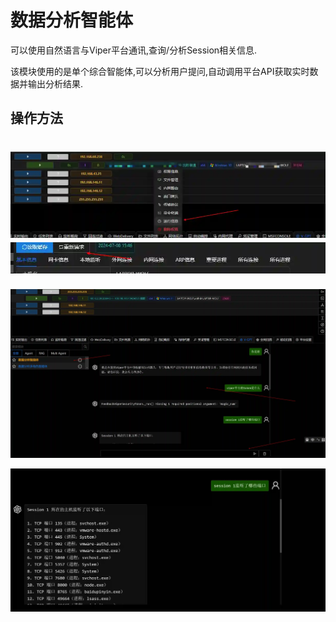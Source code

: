 # 数据分析智能体


可以使用自然语言与Viper平台通讯,查询/分析Session相关信息.

该模块使用的是单个综合智能体,可以分析用户提问,自动调用平台API获取实时数据并输出分析结果.

## 操作方法
# ![](img\AI_Agent_Session_LangGraph_ViperOperation\1.webp)![](img\AI_Agent_Session_LangGraph_ViperOperation\2.webp)


![](img\AI_Agent_Session_LangGraph_ViperOperation\3.webp)

![](img\AI_Agent_Session_LangGraph_ViperOperation\4.webp)


